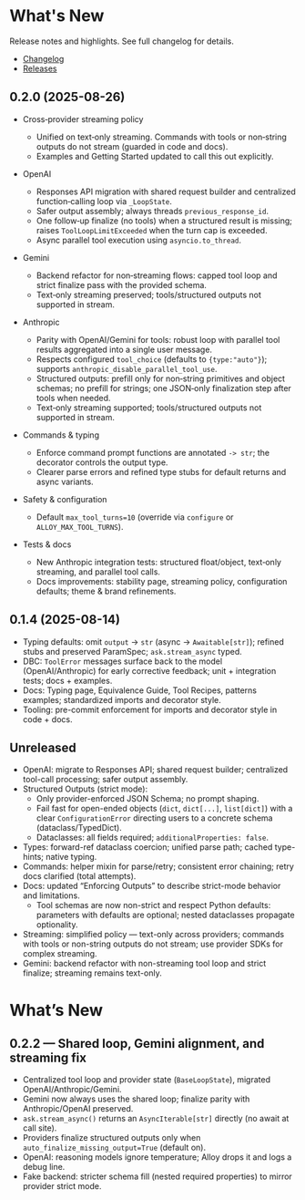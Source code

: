 # What's New

Release notes and highlights. See full changelog for details.

- [Changelog](https://github.com/lydakis/alloy/blob/main/CHANGELOG.md)
- [Releases](https://github.com/lydakis/alloy/releases)

## 0.2.0 (2025-08-26)

- Cross‑provider streaming policy
  - Unified on text‑only streaming. Commands with tools or non‑string outputs do not stream (guarded in code and docs).
  - Examples and Getting Started updated to call this out explicitly.

- OpenAI
  - Responses API migration with shared request builder and centralized function‑calling loop via `_LoopState`.
  - Safer output assembly; always threads `previous_response_id`.
  - One follow‑up finalize (no tools) when a structured result is missing; raises `ToolLoopLimitExceeded` when the turn cap is exceeded.
  - Async parallel tool execution using `asyncio.to_thread`.

- Gemini
  - Backend refactor for non‑streaming flows: capped tool loop and strict finalize pass with the provided schema.
  - Text‑only streaming preserved; tools/structured outputs not supported in stream.

- Anthropic
  - Parity with OpenAI/Gemini for tools: robust loop with parallel tool results aggregated into a single user message.
  - Respects configured `tool_choice` (defaults to `{type:"auto"}`); supports `anthropic_disable_parallel_tool_use`.
  - Structured outputs: prefill only for non‑string primitives and object schemas; no prefill for strings; one JSON‑only finalization step after tools when needed.
  - Text‑only streaming supported; tools/structured outputs not supported in stream.

- Commands & typing
  - Enforce command prompt functions are annotated `-> str`; the decorator controls the output type.
  - Clearer parse errors and refined type stubs for default returns and async variants.

- Safety & configuration
  - Default `max_tool_turns=10` (override via `configure` or `ALLOY_MAX_TOOL_TURNS`).

- Tests & docs
  - New Anthropic integration tests: structured float/object, text‑only streaming, and parallel tool calls.
  - Docs improvements: stability page, streaming policy, configuration defaults; theme & brand refinements.

## 0.1.4 (2025-08-14)

- Typing defaults: omit `output` → `str` (async → `Awaitable[str]`); refined stubs and preserved ParamSpec; `ask.stream_async` typed.
- DBC: `ToolError` messages surface back to the model (OpenAI/Anthropic) for early corrective feedback; unit + integration tests; docs + examples.
- Docs: Typing page, Equivalence Guide, Tool Recipes, patterns examples; standardized imports and decorator style.
- Tooling: pre-commit enforcement for imports and decorator style in code + docs.

## Unreleased

- OpenAI: migrate to Responses API; shared request builder; centralized tool-call processing; safer output assembly.
- Structured Outputs (strict mode):
  - Only provider-enforced JSON Schema; no prompt shaping.
  - Fail fast for open-ended objects (`dict`, `dict[...]`, `list[dict]`) with a clear `ConfigurationError` directing users to a concrete schema (dataclass/TypedDict).
  - Dataclasses: all fields required; `additionalProperties: false`.
- Types: forward-ref dataclass coercion; unified parse path; cached type-hints; native typing.
- Commands: helper mixin for parse/retry; consistent error chaining; retry docs clarified (total attempts).
- Docs: updated “Enforcing Outputs” to describe strict-mode behavior and limitations.
  - Tool schemas are now non-strict and respect Python defaults: parameters with defaults are optional; nested dataclasses propagate optionality.
- Streaming: simplified policy — text-only across providers; commands with tools or non-string outputs do not stream; use provider SDKs for complex streaming.
- Gemini: backend refactor with non-streaming tool loop and strict finalize; streaming remains text-only.
# What’s New

## 0.2.2 — Shared loop, Gemini alignment, and streaming fix

- Centralized tool loop and provider state (`BaseLoopState`), migrated OpenAI/Anthropic/Gemini.
- Gemini now always uses the shared loop; finalize parity with Anthropic/OpenAI preserved.
- `ask.stream_async()` returns an `AsyncIterable[str]` directly (no await at call site).
- Providers finalize structured outputs only when `auto_finalize_missing_output=True` (default on).
- OpenAI: reasoning models ignore temperature; Alloy drops it and logs a debug line.
- Fake backend: stricter schema fill (nested required properties) to mirror provider strict mode.
